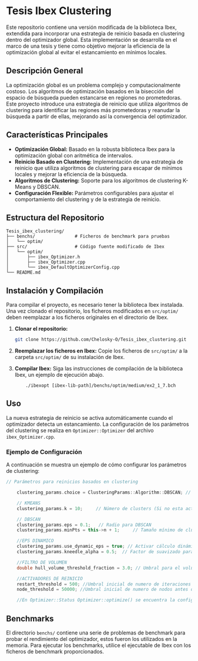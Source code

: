 # Tesis Ibex Clustering

Este repositorio contiene una versión modificada de la biblioteca Ibex, extendida para incorporar una estrategia de reinicio basada en clustering dentro del optimizador global. Esta implementación se desarrolla en el marco de una tesis y tiene como objetivo mejorar la eficiencia de la optimización global al evitar el estancamiento en mínimos locales.

## Descripción General

La optimización global es un problema complejo y computacionalmente costoso. Los algoritmos de optimización basados en la bisección del espacio de búsqueda pueden estancarse en regiones no prometedoras. Este proyecto introduce una estrategia de reinicio que utiliza algoritmos de clustering para identificar las regiones más prometedoras y reanudar la búsqueda a partir de ellas, mejorando así la convergencia del optimizador.

## Características Principales

*   **Optimización Global:** Basado en la robusta biblioteca Ibex para la optimización global con aritmética de intervalos.
*   **Reinicio Basado en Clustering:** Implementación de una estrategia de reinicio que utiliza algoritmos de clustering para escapar de mínimos locales y mejorar la eficiencia de la búsqueda.
*   **Algoritmos de Clustering:** Soporte para los algoritmos de clustering K-Means y DBSCAN.
*   **Configuración Flexible:** Parámetros configurables para ajustar el comportamiento del clustering y de la estrategia de reinicio.

## Estructura del Repositorio

```
Tesis_ibex_clustering/
├── benchs/               # Ficheros de benchmark para pruebas
│   └── optim/
├── src/                  # Código fuente modificado de Ibex
│   └── optim/
│       ├── ibex_Optimizer.h
│       ├── ibex_Optimizer.cpp
│       └── ibex_DefaultOptimizerConfig.cpp
└── README.md            
```

## Instalación y Compilación

Para compilar el proyecto, es necesario tener la biblioteca Ibex instalada. Una vez clonado el repositorio, los ficheros modificados en `src/optim/` deben reemplazar a los ficheros originales en el directorio de Ibex.

1.  **Clonar el repositorio:**
    ```bash
    git clone https://github.com/Chelosky-O/Tesis_ibex_clustering.git
    ```

2.  **Reemplazar los ficheros en Ibex:**
    Copie los ficheros de `src/optim/` a la carpeta `src/optim/` de su instalación de Ibex.

3.  **Compilar Ibex:**
    Siga las instrucciones de compilación de la biblioteca Ibex, un ejemplo de ejecución abajo.
    ```
        ./ibexopt [ibex-lib-path]/benchs/optim/medium/ex2_1_7.bch 
    ```
    


## Uso

La nueva estrategia de reinicio se activa automáticamente cuando el optimizador detecta un estancamiento. La configuración de los parámetros del clustering se realiza en `Optimizer::Optimizer` del archivo `ibex_Optimizer.cpp`.

### Ejemplo de Configuración

A continuación se muestra un ejemplo de cómo configurar los parámetros de clustering:

```cpp
// Parámetros para reinicios basados en clustering

    clustering_params.choice = ClusteringParams::Algorithm::DBSCAN; // Algoritmos disponibles (DBSCAN o KMEANS)

    // KMEANS
    clustering_params.k = 10;     // Número de clusters (Si no esta activo el k dinamico se utiliza este)

    // DBSCAN
    clustering_params.eps = 0.1;   // Radio para DBSCAN
    clustering_params.minPts = this->n + 1;     // Tamaño mínimo de cluster para DBSCAN (numero de dimensiones del problema + 1)

    //EPS DINAMICO
    clustering_params.use_dynamic_eps = true; // Activar cálculo dinámico de eps
    clustering_params.kneedle_alpha = 0.5;  // Factor de suavizado para el cálculo de eps 0.5 POR DEFECTO

    //FILTRO DE VOLUMEN
    double hull_volume_threshold_fraction = 3.0; // Umbral para el volumen

    //ACTIVADORES DE REINICIO
	restart_threshold = 500; //Umbral inicial de numero de iteraciones sin mejora
	node_threshold = 50000; //Umbral inicial de numero de nodos antes de un reinicio

    //En Optimizer::Status Optimizer::optimize() se encuentra la configuración de como se penalizan los threshold de iteraciones sin mejora y numero de nodos maximo.
```

## Benchmarks

El directorio `benchs/` contiene una serie de problemas de benchmark para probar el rendimiento del optimizador, estos fueron los utilizados en la memoria. Para ejecutar los benchmarks, utilice el ejecutable de Ibex con los ficheros de benchmark proporcionados.
